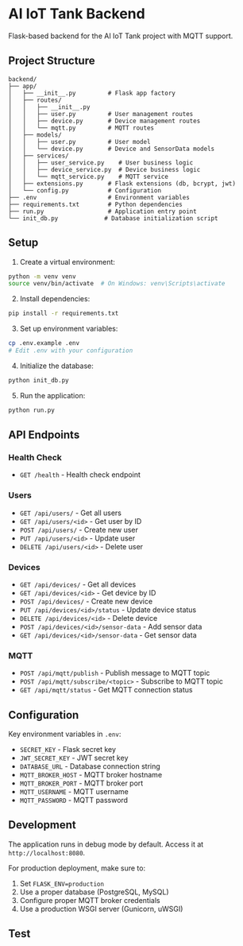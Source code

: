 # AI IoT Tank Backend

Flask-based backend for the AI IoT Tank project with MQTT support.

## Project Structure

```
backend/
├── app/
│   ├── __init__.py         # Flask app factory
│   ├── routes/
│   │   ├── __init__.py
│   │   ├── user.py         # User management routes
│   │   ├── device.py       # Device management routes
│   │   └── mqtt.py         # MQTT routes
│   ├── models/
│   │   ├── user.py         # User model
│   │   └── device.py       # Device and SensorData models
│   ├── services/
│   │   ├── user_service.py    # User business logic
│   │   ├── device_service.py  # Device business logic
│   │   └── mqtt_service.py    # MQTT service
│   ├── extensions.py       # Flask extensions (db, bcrypt, jwt)
│   └── config.py           # Configuration
├── .env                    # Environment variables
├── requirements.txt        # Python dependencies
├── run.py                  # Application entry point
└── init_db.py             # Database initialization script
```

## Setup

1. Create a virtual environment:
```bash
python -m venv venv
source venv/bin/activate  # On Windows: venv\Scripts\activate
```

2. Install dependencies:
```bash
pip install -r requirements.txt
```

3. Set up environment variables:
```bash
cp .env.example .env
# Edit .env with your configuration
```

4. Initialize the database:
```bash
python init_db.py
```

5. Run the application:
```bash
python run.py
```

## API Endpoints

### Health Check
- `GET /health` - Health check endpoint

### Users
- `GET /api/users/` - Get all users
- `GET /api/users/<id>` - Get user by ID
- `POST /api/users/` - Create new user
- `PUT /api/users/<id>` - Update user
- `DELETE /api/users/<id>` - Delete user

### Devices
- `GET /api/devices/` - Get all devices
- `GET /api/devices/<id>` - Get device by ID
- `POST /api/devices/` - Create new device
- `PUT /api/devices/<id>/status` - Update device status
- `DELETE /api/devices/<id>` - Delete device
- `POST /api/devices/<id>/sensor-data` - Add sensor data
- `GET /api/devices/<id>/sensor-data` - Get sensor data

### MQTT
- `POST /api/mqtt/publish` - Publish message to MQTT topic
- `POST /api/mqtt/subscribe/<topic>` - Subscribe to MQTT topic
- `GET /api/mqtt/status` - Get MQTT connection status

## Configuration

Key environment variables in `.env`:

- `SECRET_KEY` - Flask secret key
- `JWT_SECRET_KEY` - JWT secret key
- `DATABASE_URL` - Database connection string
- `MQTT_BROKER_HOST` - MQTT broker hostname
- `MQTT_BROKER_PORT` - MQTT broker port
- `MQTT_USERNAME` - MQTT username
- `MQTT_PASSWORD` - MQTT password

## Development

The application runs in debug mode by default. Access it at `http://localhost:8080`.

For production deployment, make sure to:
1. Set `FLASK_ENV=production`
2. Use a proper database (PostgreSQL, MySQL)
3. Configure proper MQTT broker credentials
4. Use a production WSGI server (Gunicorn, uWSGI)


## Test
